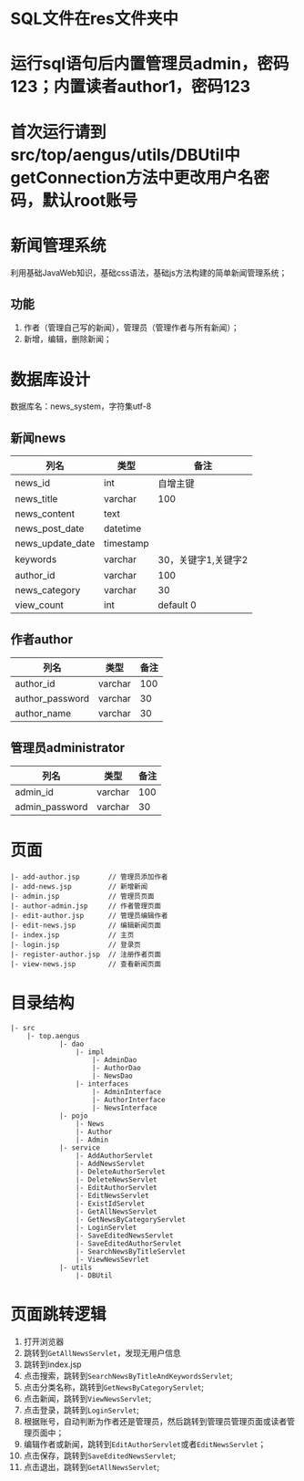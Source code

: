 # SQL文件在res文件夹中
# 运行sql语句后内置管理员admin，密码123；内置读者author1，密码123
# 首次运行请到src/top/aengus/utils/DBUtil中getConnection方法中更改用户名密码，默认root账号

# 新闻管理系统

利用基础JavaWeb知识，基础css语法，基础js方法构建的简单新闻管理系统；

## 功能

1. 作者（管理自己写的新闻），管理员（管理作者与所有新闻）；
2. 新增，编辑，删除新闻；

# 数据库设计

数据库名：news_system，字符集utf-8

## 新闻news

| 列名             | 类型      | 备注                |
| ---------------- | --------- | ------------------- |
| news_id          | int       | 自增主键            |
| news_title       | varchar   | 100                 |
| news_content     | text      |                     |
| news_post_date   | datetime  |                     |
| news_update_date | timestamp |                     |
| keywords         | varchar   | 30，关键字1,关键字2 |
| author_id        | varchar   | 100                 |
| news_category    | varchar   | 30                  |
| view_count       | int       | default 0                  |

## 作者author

| 列名            | 类型    | 备注 |
| --------------- | ------- | ---- |
| author_id       | varchar | 100  |
| author_password | varchar | 30   |
| author_name     | varchar | 30   |

## 管理员administrator

| 列名           | 类型    | 备注 |
| -------------- | ------- | ---- |
| admin_id       | varchar | 100  |
| admin_password | varchar | 30   |

# 页面
```
|- add-author.jsp       // 管理员添加作者
|- add-news.jsp         // 新增新闻
|- admin.jsp            // 管理员页面
|- author-admin.jsp     // 作者管理页面
|- edit-author.jsp      // 管理员编辑作者
|- edit-news.jsp        // 编辑新闻页面
|- index.jsp            // 主页
|- login.jsp            // 登录页
|- register-author.jsp  // 注册作者页面
|- view-news.jsp        // 查看新闻页面
```

# 目录结构
```
|- src
    |- top.aengus
            |- dao
                |- impl
                    |- AdminDao
                    |- AuthorDao
                    |- NewsDao
                |- interfaces
                    |- AdminInterface
                    |- AuthorInterface
                    |- NewsInterface
            |- pojo
                |- News
                |- Author
                |- Admin
            |- service
                |- AddAuthorServlet
                |- AddNewsServlet
                |- DeleteAuthorServlet
                |- DeleteNewsServlet
                |- EditAuthorServlet
                |- EditNewsServlet
                |- ExistIdServlet
                |- GetAllNewsServlet
                |- GetNewsByCategoryServlet
                |- LoginServlet
                |- SaveEditedNewsServlet
                |- SaveEditedAuthorServlet
                |- SearchNewsByTitleServlet
                |- ViewNewsSevrlet
            |- utils
                |- DBUtil
```

# 页面跳转逻辑

1. 打开浏览器
2. 跳转到`GetAllNewsServlet`，发现无用户信息
3. 跳转到index.jsp
4. 点击搜索，跳转到`SearchNewsByTitleAndKeywordsServlet`;
5. 点击分类名称，跳转到`GetNewsByCategoryServlet`;
6. 点击新闻，跳转到`ViewNewsServlet`;
7. 点击登录，跳转到`LoginServlet`;
8. 根据账号，自动判断为作者还是管理员，然后跳转到管理员管理页面或读者管理页面中；
7. 编辑作者或新闻，跳转到`EditAuthorServlet`或者`EditNewsServlet`；
8. 点击保存，跳转到`SaveEditedNewsServlet`;
9. 点击退出，跳转到`GetAllNewsServlet`;